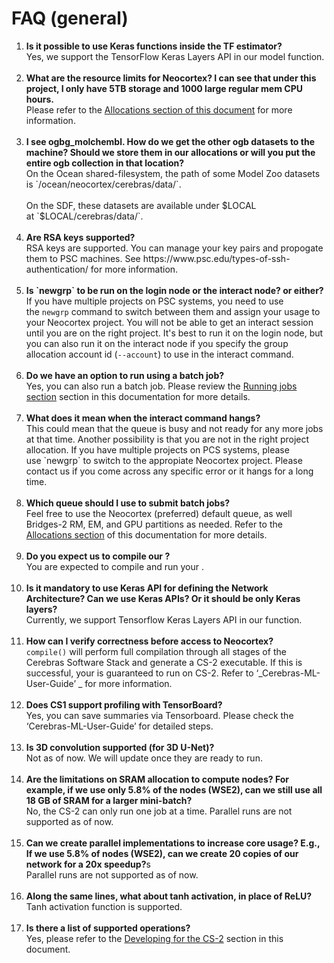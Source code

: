 # FAQ (general)


<ol>
 <li><strong>Is it possible to use Keras functions inside the TF estimator?</strong><br />
Yes, we support the TensorFlow Keras Layers API in our model function.
<br /> <br />
 </li>

<li><strong>What are the resource limits for Neocortex? I can see that under this project, I only have 5TB storage and 1000 large regular mem CPU hours.</strong><br />
   Please refer to the <a href="https://www.psc.edu/resources/neocortex/docs/allocations">Allocations section of this document</a> for more information.
<br /><br />
</li>

<li><strong>I see ogbg_molchembl. How do we get the other ogb datasets to the machine? Should we store them in our allocations or will you put the entire ogb collection in that location?</strong><br />
   On the Ocean shared-filesystem, the path of some Model Zoo datasets is `/ocean/neocortex/cerebras/data/`.<br /><br />
 On the SDF, these datasets are available under $LOCAL at `$LOCAL/cerebras/data/`.
<br /><br />
</li>

<li><strong>Are RSA keys supported?</strong><br />
   RSA keys are supported. You can manage your key pairs and propogate them to PSC machines. See https://www.psc.edu/types-of-ssh-authentication/ for more information.
<br /><br />
   </li>

<li><strong>Is `newgrp` to be run on the login node or the interact node? or either?</strong><br />
   If you have multiple projects on PSC systems, you need to use the <code>newgrp</code> command to switch between them and assign your usage to your Neocortex project. You will not be able to get an interact session until you are on the right project. It's best to run it on the login node, but you can also run it on the interact node if you specify the group allocation account id (<code>--account</code>) to use in the interact command.
<br /><br />
</li>

<li><strong>Do we have an option to run using a batch job?</strong><br />
   Yes, you can also run a batch job. Please review the <a href="https://www.psc.edu/resources/neocortex/docs/running-jobs">Running jobs section</a> section in this documentation for more details.
<br /><br />
</li>

<li><strong>What does it mean when the interact command hangs?</strong><br />
This could mean that the queue is busy and not ready for any more jobs at that time. Another possibility is that you are not in the right project allocation. If you have multiple projects on PCS systems, please use `newgrp` to switch to the appropiate Neocortex project. Please contact us if you come across any specific error or it hangs for a long time.
<br /><br />
</li>

<li><strong>Which queue should I use to submit batch jobs?</strong><br />
Feel free to use the Neocortex (preferred) default queue, as well Bridges-2 RM, EM, and GPU partitions as needed. Refer to the <a href="https://www.psc.edu/resources/neocortex/docs/allocations">Allocations section</a> of this documentation for more details.
<br /><br />
</li>

<li><strong>Do you expect us to compile our ?</strong><br />
   You are expected to compile and run your .
   <br /><br />
</li>

<li><strong>Is it mandatory to use Keras API for defining the Network Architecture? Can we use Keras  APIs? Or it should be only Keras layers?</strong><br />
 Currently, we support Tensorflow Keras Layers API in our  function.
 <br /><br />
</li>

<li><strong>How can I verify correctness before access to Neocortex?</strong><br />
    <code>compile()</code> will perform full compilation through all stages of the Cerebras Software Stack and generate a CS-2 executable. If this is successful, your  is guaranteed to run on CS-2. Refer to ‘_Cerebras-ML-User-Guide’ _ for more information.
    <br /><br />
</li>

<li><strong>Does CS1 support profiling with TensorBoard?</strong><br />
    Yes, you can save summaries via Tensorboard. Please check the ‘Cerebras-ML-User-Guide’ for detailed steps.
<br /><br />
</li>
<li><strong>Is 3D convolution supported (for 3D U-Net)?</strong><br />
    Not as of now. We will update once they are ready to run.
<br /><br />
</li>
<li><strong>Are the limitations on SRAM allocation to compute nodes? For example, if we use only 5.8% of the nodes (WSE2), can we still use all 18 GB of SRAM for a larger mini-batch?</strong><br />
    No, the CS-2 can only run one job at a time. Parallel runs are not supported as of now.
<br /><br />
</li>
<li><strong>Can we create parallel implementations to increase core usage? E.g., If we use 5.8% of nodes (WSE2), can we create 20 copies of our network for a 20x speedup?</strong>s<br />
    Parallel runs are not supported as of now.
<br /><br />
</li>
<li><strong>Along the same lines, what about tanh activation, in place of ReLU?</strong><br />
    Tanh activation function is supported.
<br /><br />
</li>
<li><strong>Is there a list of supported operations?</strong><br />
    Yes, please refer to the <a href="https://www.psc.edu/resources/neocortex/docs/developing-for-cs">Developing for the CS-2</a> section in this document.
</li>
</ol>

